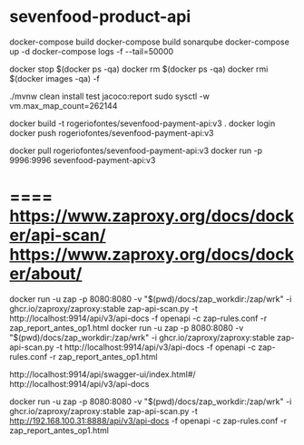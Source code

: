 # sevenfood-product-api

docker-compose build
docker-compose build sonarqube
docker-compose up -d
docker-compose logs -f --tail=50000

docker stop $(docker ps -qa)
docker rm $(docker ps -qa)
docker rmi $(docker images -qa) -f

./mvnw clean install test jacoco:report
sudo sysctl -w vm.max_map_count=262144

docker build -t rogeriofontes/sevenfood-payment-api:v3 .
docker login
docker push rogeriofontes/sevenfood-payment-api:v3

docker pull rogeriofontes/sevenfood-payment-api:v3
docker run -p 9996:9996 sevenfood-payment-api:v3

====
https://www.zaproxy.org/docs/docker/api-scan/
https://www.zaproxy.org/docs/docker/about/
====
docker run -u zap -p 8080:8080 -v "$(pwd)/docs/zap_workdir:/zap/wrk" -i ghcr.io/zaproxy/zaproxy:stable zap-api-scan.py -t http://localhost:9914/api/v3/api-docs -f openapi -c zap-rules.conf -r zap_report_antes_op1.html
docker run -u zap -p 8080:8080 -v "$(pwd)/docs/zap_workdir:/zap/wrk" -i ghcr.io/zaproxy/zaproxy:stable zap-api-scan.py -t http://localhost:9914/api/v3/api-docs -f openapi -c zap-rules.conf -r zap_report_antes_op1.html

http://localhost:9914/api/swagger-ui/index.html#/
http://localhost:9914/api/v3/api-docs

docker run -u zap -p 8080:8080 -v "$(pwd)/docs/zap_workdir:/zap/wrk" -i ghcr.io/zaproxy/zaproxy:stable zap-api-scan.py -t http://192.168.100.31:8888/api/v3/api-docs -f openapi -c zap-rules.conf -r zap_report_antes_op1.html
